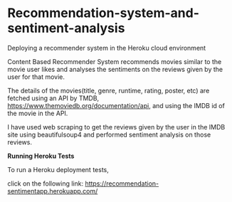 # Recommendation-system-and-sentiment-analysis
Deploying a recommender system in the Heroku cloud environment

Content Based Recommender System recommends movies similar to the movie user likes and analyses the sentiments on the reviews given by the user for that movie.

The details of the movies(title, genre, runtime, rating, poster, etc) are fetched using an API by TMDB, https://www.themoviedb.org/documentation/api, and using the IMDB id of the movie in the API.

I have used web scraping to get the reviews given by the user in the IMDB site using beautifulsoup4 and performed sentiment analysis on those reviews.

**Running Heroku Tests**


To run a Heroku deployment tests, 

click on the following link:
https://recommendation-sentimentapp.herokuapp.com/
